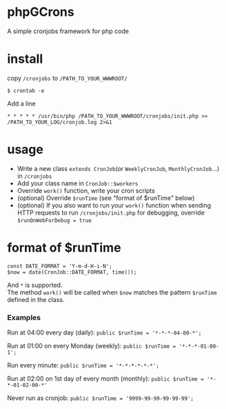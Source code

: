 # phpGCrons
A simple cronjobs framework for php code

# install

copy `/cronjobs` to `/PATH_TO_YOUR_WWWROOT/`
```
$ crontab -e
```
Add a line
```
* * * * * /usr/bin/php /PATH_TO_YOUR_WWWROOT/cronjobs/init.php >> /PATH_TO_YOUR_LOG/cronjob.log 2>&1
```

# usage

- Write a new class `extends CronJob`(or `WeeklyCronJob`, `MonthlyCronJob`...) in `/cronjobs`    
- Add your class name in `CronJob::$workers`    
- Override `work()` function, write your cron scripts    
- (optional) Override `$runTime` (see "format of $runTime" below)    
- (optional) If you also want to run your `work()` function when sending HTTP requests to run `/cronjobs/init.php` for debugging, override `$runOnWebForDebug = true`    

# format of $runTime
```
const DATE_FORMAT = 'Y-m-d-H-i-N';
$now = date(CronJob::DATE_FORMAT, time());
```
And `*` is supported.    
The method `work()` will be called when `$now` matches the pattern `$runTime` defined in the class.    

### Examples
Run at 04:00 every day (daily):
```public $runTime = '*-*-*-04-00-*';```

Run at 01:00 on every Monday (weekly):
```public $runTime = '*-*-*-01-00-1';```

Run every minute:
```public $runTime = '*-*-*-*-*-*';```

Run at 02:00 on 1st day of every month (monthly):
```public $runTime = '*-*-01-02-00-*'```

Never run as cronjob:
```public $runTime = '9999-99-99-99-99-99';```
